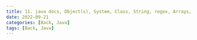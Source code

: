 ```yaml
---
title: 11. java docs, Object(s), System, Class, String, regex, Arrays, Wrapper, Math, Random, Date, Calendar, Format, java.time package
date: 2022-09-21
categories: [Back, Java]
tags: [Back, Java]
---
```



